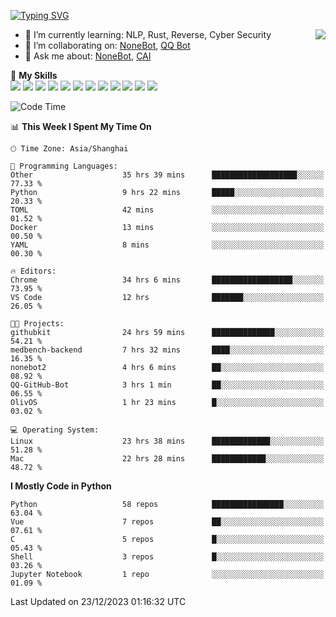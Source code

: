 [![Typing SVG](https://readme-typing-svg.herokuapp.com?size=25&duration=2500&color=8C43EA&vCenter=true&width=200&height=40&lines=Hi+there+%F0%9F%91%8B%F0%9F%8F%BB;I'm+yanyongyu)](https://git.io/typing-svg)

<a href="#">
  <img align="right" src="https://github-readme-stats.vercel.app/api?username=yanyongyu&count_private=true&show_icons=true&bg_color=15,f2f7fd,E0EAFC" />
</a>

- 🌱 I’m currently learning: NLP, Rust, Reverse, Cyber Security
- 👯 I’m collaborating on: [NoneBot](https://github.com/nonebot), [QQ Bot](https://github.com/Mrs4s/go-cqhttp)
- 💬 Ask me about: [NoneBot](https://github.com/nonebot), [CAI](https://github.com/cscs181/CAI)

🌟 **My Skills**  
![](https://img.shields.io/badge/-Python-3e74a2?style=flat-square&logo=Python&logoColor=fff)
![](https://img.shields.io/badge/-TypeScript-3178C6?style=flat-square&logo=TypeScript&logoColor=fff)
![](https://img.shields.io/badge/-Vue-4fc08d?style=flat-square&logo=Vue.js&logoColor=fff)
![](https://img.shields.io/badge/-React-2d98ce?style=flat-square&logo=React&logoColor=fff)
![](https://img.shields.io/badge/-FastAPI-009688?style=flat-square&logo=FastAPI&logoColor=fff)
![](https://img.shields.io/badge/-Linux-000000?style=flat-square&logo=Linux&logoColor=fff)
![](https://img.shields.io/badge/-Docker-2496ED?style=flat-square&logo=Docker&logoColor=fff)
![](https://img.shields.io/badge/-Kubernetes-326CE5?style=flat-square&logo=Kubernetes&logoColor=fff)
![](https://img.shields.io/badge/-GitHub%20Actions-2088FF?style=flat-square&logo=GitHubActions&logoColor=fff)
![](https://img.shields.io/badge/-PostgreSQL-4169E1?style=flat-square&logo=PostgreSQL&logoColor=fff)
![](https://img.shields.io/badge/-Redis-DC382D?style=flat-square&logo=Redis&logoColor=fff)
![](https://img.shields.io/badge/-MongoDB-47A248?style=flat-square&logo=MongoDB&logoColor=fff)

<!--START_SECTION:waka-->
![Code Time](http://img.shields.io/badge/Code%20Time-5%2C544%20hrs%2042%20mins-blue)

📊 **This Week I Spent My Time On** 

```text
🕑︎ Time Zone: Asia/Shanghai

💬 Programming Languages: 
Other                    35 hrs 39 mins      ███████████████████░░░░░░   77.33 % 
Python                   9 hrs 22 mins       █████░░░░░░░░░░░░░░░░░░░░   20.33 % 
TOML                     42 mins             ░░░░░░░░░░░░░░░░░░░░░░░░░   01.52 % 
Docker                   13 mins             ░░░░░░░░░░░░░░░░░░░░░░░░░   00.50 % 
YAML                     8 mins              ░░░░░░░░░░░░░░░░░░░░░░░░░   00.30 % 

🔥 Editors: 
Chrome                   34 hrs 6 mins       ██████████████████░░░░░░░   73.95 % 
VS Code                  12 hrs              ███████░░░░░░░░░░░░░░░░░░   26.05 % 

🐱‍💻 Projects: 
githubkit                24 hrs 59 mins      ██████████████░░░░░░░░░░░   54.21 % 
medbench-backend         7 hrs 32 mins       ████░░░░░░░░░░░░░░░░░░░░░   16.35 % 
nonebot2                 4 hrs 6 mins        ██░░░░░░░░░░░░░░░░░░░░░░░   08.92 % 
QQ-GitHub-Bot            3 hrs 1 min         ██░░░░░░░░░░░░░░░░░░░░░░░   06.55 % 
OlivOS                   1 hr 23 mins        █░░░░░░░░░░░░░░░░░░░░░░░░   03.02 % 

💻 Operating System: 
Linux                    23 hrs 38 mins      █████████████░░░░░░░░░░░░   51.28 % 
Mac                      22 hrs 28 mins      ████████████░░░░░░░░░░░░░   48.72 % 
```

**I Mostly Code in Python** 

```text
Python                   58 repos            ████████████████░░░░░░░░░   63.04 % 
Vue                      7 repos             ██░░░░░░░░░░░░░░░░░░░░░░░   07.61 % 
C                        5 repos             █░░░░░░░░░░░░░░░░░░░░░░░░   05.43 % 
Shell                    3 repos             █░░░░░░░░░░░░░░░░░░░░░░░░   03.26 % 
Jupyter Notebook         1 repo              ░░░░░░░░░░░░░░░░░░░░░░░░░   01.09 % 
```




 Last Updated on 23/12/2023 01:16:32 UTC
<!--END_SECTION:waka-->
